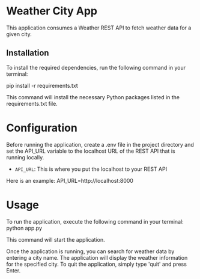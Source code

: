 # Weather City App

This application consumes a Weather REST API to fetch weather data for a given city.

## Installation

To install the required dependencies, run the following command in your terminal:

pip install -r requirements.txt

This command will install the necessary Python packages listed in the requirements.txt file.

# Configuration

Before running the application, create a .env file in the project directory and set the API_URL variable to the localhost URL of the REST API that is running locally. 

- `API_URL`: This is where you put the localhost to your REST API

Here is an example:
API_URL=http://localhost:8000

# Usage
To run the application, execute the following command in your terminal:
python app.py

This command will start the application.

Once the application is running, you can search for weather data by entering a city name. The application will display the weather information for the specified city. To quit the application, simply type 'quit' and press Enter.
